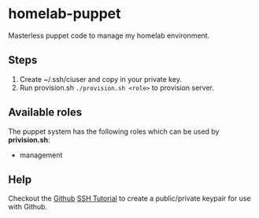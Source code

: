 # homelab-puppet
Masterless puppet code to manage my homelab environment.

## Steps
1. Create ~/.ssh/ciuser and copy in your private key.
2. Run provision.sh `./provision.sh <role>` to provision server.

## Available roles
The puppet system has the following roles which can be used by
**privision.sh**:
- management

## Help
Checkout the [Github](https://github.com) [SSH Tutorial](https://help.github.com/articles/generating-an-ssh-key/) to create a public/private keypair for use with Github.
